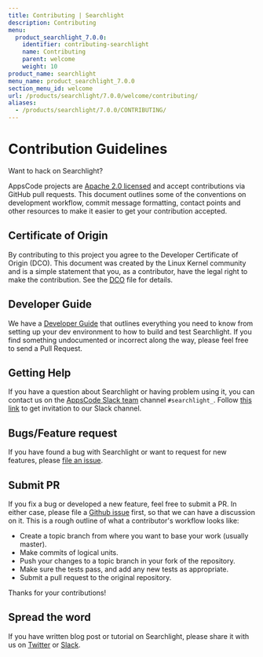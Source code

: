 ```yaml
---
title: Contributing | Searchlight
description: Contributing
menu:
  product_searchlight_7.0.0:
    identifier: contributing-searchlight
    name: Contributing
    parent: welcome
    weight: 10
product_name: searchlight
menu_name: product_searchlight_7.0.0
section_menu_id: welcome
url: /products/searchlight/7.0.0/welcome/contributing/
aliases:
  - /products/searchlight/7.0.0/CONTRIBUTING/
---
```


# Contribution Guidelines
Want to hack on Searchlight?

AppsCode projects are [Apache 2.0 licensed](https://github.com/appscode/searchlight/blob/master/LICENSE) and accept contributions via
GitHub pull requests.  This document outlines some of the conventions on
development workflow, commit message formatting, contact points and other
resources to make it easier to get your contribution accepted.

## Certificate of Origin

By contributing to this project you agree to the Developer Certificate of
Origin (DCO). This document was created by the Linux Kernel community and is a
simple statement that you, as a contributor, have the legal right to make the
contribution. See the [DCO](https://github.com/appscode/searchlight/blob/master/DCO) file for details.

## Developer Guide

We have a [Developer Guide](/docs/setup/developer-guide/overview.md) that outlines everything you need to know from setting up your
dev environment to how to build and test Searchlight. If you find something undocumented or incorrect along the way,
please feel free to send a Pull Request.

## Getting Help

If you have a question about Searchlight or having problem using it, you can contact us on the [AppsCode Slack team](https://appscode.slack.com/messages/C8M7LT2QK/details/) channel `#searchlight_`. Follow [this link](https://slack.appscode.com) to get invitation to our Slack channel.

## Bugs/Feature request

If you have found a bug with Searchlight or want to request for new features, please [file an issue](https://github.com/appscode/searchlight/issues/new).

## Submit PR

If you fix a bug or developed a new feature, feel free to submit a PR. In either case, please file a [Github issue](https://github.com/appscode/searchlight/issues/new) first, so that we can have a discussion on it. This is a rough outline of what a contributor's workflow looks like:


- Create a topic branch from where you want to base your work (usually master).
- Make commits of logical units.
- Push your changes to a topic branch in your fork of the repository.
- Make sure the tests pass, and add any new tests as appropriate.
- Submit a pull request to the original repository.

Thanks for your contributions!

## Spread the word

If you have written blog post or tutorial on Searchlight, please share it with us on [Twitter](https://twitter.com/AppsCodeHQ) or [Slack](https://slack.appscode.com).